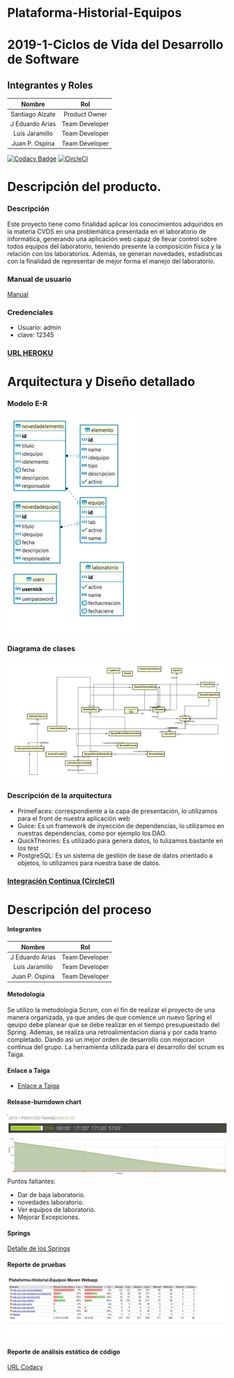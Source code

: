 # Plataforma-Historial-Equipos

# 2019-1-Ciclos de Vida del Desarrollo de Software
## Integrantes y Roles

|     Nombre    |     Rol         |
|:--------------:|:-------------: |
|Santiago Alzate|Product Owner    |
|J Eduardo Arias|Team Developer   |
|Luis Jaramillo |Team Developer   |
|Juan P. Ospina |Team Developer   |

[![Codacy Badge](https://api.codacy.com/project/badge/Grade/a927c494d8f34139a5ac5c5f56ea674e)](https://app.codacy.com/app/AriasAEnima/Plataforma-Historial-Equipos?utm_source=github.com&utm_medium=referral&utm_content=teamajo/Plataforma-Historial-Equipos&utm_campaign=Badge_Grade_Dashboard)
[![CircleCI](https://circleci.com/gh/teamajo/Plataforma-Historial-Equipos.svg?style=svg)](https://circleci.com/gh/teamajo/Plataforma-Historial-Equipos)

# Descripción del producto.
### Descripción 
Este proyecto tiene como finalidad aplicar los conocimientos adquiridos en la materia CVDS en 
una problemática presentada en el laboratorio de informática, generando una aplicación web capaz 
de llevar control sobre todos equipos del laboratorio, teniendo presente la composición física y 
la relación con los laboratorios. Además, se generan novedades, estadísticas con la finalidad de 
representar de mejor forma el manejo del laboratorio.



### Manual de usuario
[Manual](Manual.md)

### Credenciales
+ Usuario: admin
+ clave: 12345

### [URL HEROKU](https://plataforma-historial-equipo.herokuapp.com/)  


# Arquitectura y Diseño detallado
### Modelo E-R
![](img/DiagramaE-R.jpg)
### Diagrama de clases
![](img/Diagrama-Clases.jpg)
### Descripción de la arquitectura
+ PrimeFaces: correspondiente a la capa de presentación, lo utilizamos para el front de nuestra aplicación web
+ Guice: Es un framework de inyección de dependencias, lo utilizamos en nuestras dependencias, como por ejemplo los DAO.
+ QuickTheories: Es utilizado para genera datos, lo tulizamos bastante en los test
+ PostgreSQL: Es un sistema de gestión de base de datos orientado a objetos, lo utilizamos para nuestra base de datos.

### [Integración Continua (CircleCI)](https://circleci.com/gh/teamajo/Plataforma-Historial-Equipos)

# Descripción del proceso
#### Integrantes
|     Nombre    |     Rol         |
|:--------------:|:-------------: |
|J Eduardo Arias|Team Developer   |
|Luis Jaramillo |Team Developer   |
|Juan P. Ospina |Team Developer   |
#### Metodologia
Se utilizo la metodologia Scrum, con el fin de realizar el proyecto de una manera organizada,
ya que andes de que comience un nuevo Spring el qeuipo debe planear que se debe realizar en 
el tiempo presupuestado del Spring. Ademas, se realiza una retroalimentacion diaria y por cada
tramo completado. Dando asi un mejor orden de desarrollo con mejoracion continua del grupo.
La herramienta utilizada para el desarrollo del scrum es Taiga.

#### Enlace a Taiga
+ [Enlace a Taiga](https://tree.taiga.io/project/qsarjp-historial-de-equipos-labinfo/backlog)

#### Release-burndown chart
![](img/BackLog.png)
Puntos faltantes:
+ Dar de baja laboratorio.
+ novedades laboratorio.
+ Ver equipos de laboratorio.
+ Mejorar Excepciones. 
 
#### Springs
[Detalle de los Springs](img/Springs.md)

#### Reporte de pruebas
![](img/ReprotePruebas.jpg)

#### Reporte de análisis estático de código
[URL Codacy](https://app.codacy.com/app/AriasAEnima/Plataforma-Historial-Equipos?utm_source=github.com&utm_medium=referral&utm_content=teamajo/Plataforma-Historial-Equipos&utm_campaign=Badge_Grade_Dashboard) 





